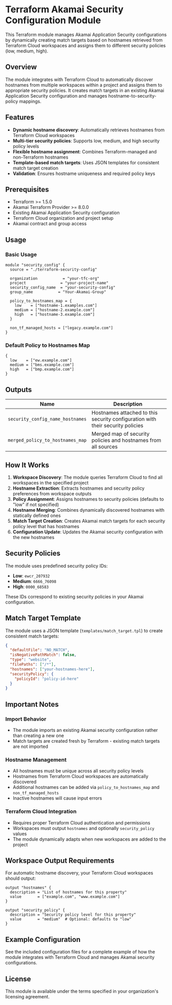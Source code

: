 # Terraform Akamai Security Configuration Module

This Terraform module manages Akamai Application Security configurations by dynamically creating match targets based on hostnames retrieved from Terraform Cloud workspaces and assigns them to different security policies (low, medium, high).

## Overview

The module integrates with Terraform Cloud to automatically discover hostnames from multiple workspaces within a project and assigns them to appropriate security policies. It creates match targets in an existing Akamai Application Security configuration and manages hostname-to-security-policy mappings.

## Features

- **Dynamic hostname discovery**: Automatically retrieves hostnames from Terraform Cloud workspaces
- **Multi-tier security policies**: Supports low, medium, and high security policy levels
- **Flexible hostname assignment**: Combines Terraform-managed and non-Terraform hostnames
- **Template-based match targets**: Uses JSON templates for consistent match target creation
- **Validation**: Ensures hostname uniqueness and required policy keys

## Prerequisites

- Terraform >= 1.5.0
- Akamai Terraform Provider >= 8.0.0
- Existing Akamai Application Security configuration
- Terraform Cloud organization and project setup
- Akamai contract and group access

## Usage

### Basic Usage

```hcl
module "security_config" {
  source = "./terraform-security-config"

  organization           = "your-tfc-org"
  project               = "your-project-name"
  security_config_name  = "your-security-config"
  group_name           = "Your-Akamai-Group"

  policy_to_hostnames_map = {
    low    = ["hostname-1.examples.com"]
    medium = ["hostname-2.example.com"]
    high   = ["hostname-3.example.com"]
  }

  non_tf_managed_hosts = ["legacy.example.com"]
}
```

### Default Policy to Hostnames Map

```hcl
{
  low    = ["ew.example.com"]
  medium = ["bms.example.com"]
  high   = ["bmp.example.com"]
}
```

## Outputs

| Name                             | Description                                                                    |
| -------------------------------- | ------------------------------------------------------------------------------ |
| `security_config_name_hostnames` | Hostnames attached to this security configuration with their security policies |
| `merged_policy_to_hostnames_map` | Merged map of security policies and hostnames from all sources                 |

## How It Works

1. **Workspace Discovery**: The module queries Terraform Cloud to find all workspaces in the specified project
2. **Hostname Extraction**: Extracts hostnames and security policy preferences from workspace outputs
3. **Policy Assignment**: Assigns hostnames to security policies (defaults to "low" if not specified)
4. **Hostname Merging**: Combines dynamically discovered hostnames with statically defined ones
5. **Match Target Creation**: Creates Akamai match targets for each security policy level that has hostnames
6. **Configuration Update**: Updates the Akamai security configuration with the new hostnames

## Security Policies

The module uses predefined security policy IDs:

- **Low**: `ewcr_207932`
- **Medium**: `6666_76098`
- **High**: `0000_68583`

These IDs correspond to existing security policies in your Akamai configuration.

## Match Target Template

The module uses a JSON template (`templates/match_target.tpl`) to create consistent match targets:

```json
{
  "defaultFile": "NO_MATCH",
  "isNegativePathMatch": false,
  "type": "website",
  "filePaths": ["/*"],
  "hostnames": ["your-hostnames-here"],
  "securityPolicy": {
    "policyId": "policy-id-here"
  }
}
```

## Important Notes

### Import Behavior

- The module imports an existing Akamai security configuration rather than creating a new one
- Match targets are created fresh by Terraform - existing match targets are not imported

### Hostname Management

- All hostnames must be unique across all security policy levels
- Hostnames from Terraform Cloud workspaces are automatically discovered
- Additional hostnames can be added via `policy_to_hostnames_map` and `non_tf_managed_hosts`
- Inactive hostnames will cause input errors

### Terraform Cloud Integration

- Requires proper Terraform Cloud authentication and permissions
- Workspaces must output `hostnames` and optionally `security_policy` values
- The module dynamically adapts when new workspaces are added to the project

## Workspace Output Requirements

For automatic hostname discovery, your Terraform Cloud workspaces should output:

```hcl
output "hostnames" {
  description = "List of hostnames for this property"
  value       = ["example.com", "www.example.com"]
}

output "security_policy" {
  description = "Security policy level for this property"
  value       = "medium"  # Optional: defaults to "low"
}
```

## Example Configuration

See the included configuration files for a complete example of how the module integrates with Terraform Cloud and manages Akamai security configurations.

## License

This module is available under the terms specified in your organization's licensing agreement.
